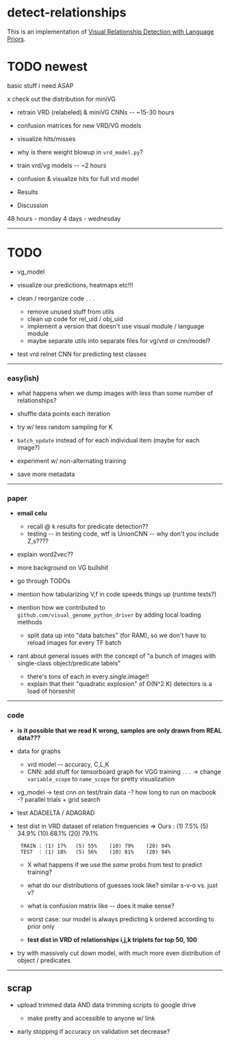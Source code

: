 # detect-relationships

This is an implementation of [Visual Relationship Detection with Language Priors](http://cs.stanford.edu/people/ranjaykrishna/vrd/).










# TODO newest

basic stuff i need ASAP

x check out the distribution for miniVG
- retrain VRD (relabeled) & miniVG CNNs          --  ~15-30 hours
- confusion matrices for new VRD/VG models   
- visualize hits/misses

- why is there weight blowup in `vrd_model.py`?
- train vrd/vg models                            --  ~2 hours
- confusion & visualize hits for full vrd model

- Results
- Discussion

48 hours    - monday
4 days      - wednesday













---
# TODO

- vg_model
- visualize our predictions, heatmaps etc!!!


- clean / reorganize code . . .
    - remove unused stuff from utils
    - clean up code for rel_uid / obj_uid
    - implement a version that doesn't use visual module / language module
    - maybe separate utils into separate files for vg/vrd or cnn/model?


- test vrd relnet CNN for predicting test classes



---
### easy(ish)

- what happens when we dump images with less than some number of relationships?

- shuffle data points each iteration

- try w/ less random sampling for K


- `batch_update` instead of for each individual item (maybe for each image?)

- experiment w/ non-alternating training

- save more metadata










---
### paper


- **email celu**
    * recall @ k  results for predicate detection??  
    * testing -- in testing code, wtf is UnionCNN  --  why don't you include Z,s????

- explain word2vec??

- more background on VG bullshit

- go through TODOs


- mention how tabularizing V,f in code speeds things up (runtime tests?)

- mention how we contributed to `github.com/visual_genome_python_driver` by adding local loading methods
    * split data up into "data batches" (for RAM), so we don't have to reload images for every TF batch


- rant about general issues with the concept of "a bunch of images with single-class object/predicate labels"
    * there's tons of each in every.single.image!!
    * explain that their "quadratic explosion" of O(N^2 K) detectors is a load of horseshit


---
### code



- **is it possible that we read K wrong, samples are only drawn from REAL data???**



- data for graphs
    - vrd model -- accuracy, C,L,K
    - CNN: add stuff for tensorboard graph for VGG training . . .
        -> change `variable_scope` to `name_scope` for pretty visualization


- vg_model
    -> test cnn on test/train data
    -? how long to run on macbook
    -? parallel trials + grid search

- test ADADELTA / ADAGRAD

- test dist in VRD dataset of relation frequencies
    => Ours  : (1) 7.5%  (5) 34.9%  (10) 68.1%  (20) 79.1%

       TRAIN : (1) 17%   (5) 55%    (10) 79%    (20) 94%
       TEST  : (1) 18%   (5) 56%    (10) 81%    (20) 94%


    * X  what happens if we use the *same* probs from test to predict training?
    * what do our distributions of guesses look like? similar s-v-o vs. just v?
    * what is confusion matrix like -- does it make sense?
    * worst case: our model is always predicting k ordered according to prior only

    * **test dist in VRD of relationships i,j,k triplets  for top 50, 100**




- try with massively cut down model, with much more even distribution of object / predicates






















---
## scrap


- upload trimmed data AND data trimming scripts to google drive
    * make pretty and accessible to anyone w/ link

- early stopping if accuracy on validation set decrease?
